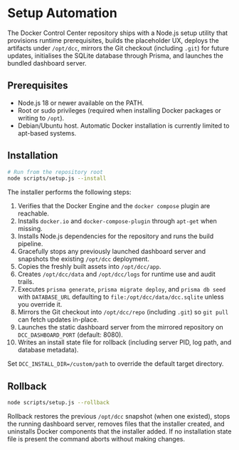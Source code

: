 # Setup Automation

The Docker Control Center repository ships with a Node.js setup utility that provisions runtime
prerequisites, builds the placeholder UX, deploys the artifacts under `/opt/dcc`, mirrors the Git
checkout (including `.git`) for future updates, initialises the SQLite database through Prisma,
and launches the bundled dashboard server.

## Prerequisites
- Node.js 18 or newer available on the PATH.
- Root or sudo privileges (required when installing Docker packages or writing to `/opt`).
- Debian/Ubuntu host. Automatic Docker installation is currently limited to apt-based systems.

## Installation
```bash
# Run from the repository root
node scripts/setup.js --install
```

The installer performs the following steps:
1. Verifies that the Docker Engine and the `docker compose` plugin are reachable.
2. Installs `docker.io` and `docker-compose-plugin` through `apt-get` when missing.
3. Installs Node.js dependencies for the repository and runs the build pipeline.
4. Gracefully stops any previously launched dashboard server and snapshots the existing `/opt/dcc` deployment.
5. Copies the freshly built assets into `/opt/dcc/app`.
6. Creates `/opt/dcc/data` and `/opt/dcc/logs` for runtime use and audit trails.
7. Executes `prisma generate`, `prisma migrate deploy`, and `prisma db seed` with `DATABASE_URL` defaulting to `file:/opt/dcc/data/dcc.sqlite` unless you override it.
8. Mirrors the Git checkout into `/opt/dcc/repo` (including `.git`) so `git pull` can fetch updates in-place.
9. Launches the static dashboard server from the mirrored repository on `DCC_DASHBOARD_PORT` (default: 8080).
10. Writes an install state file for rollback (including server PID, log path, and database metadata).

Set `DCC_INSTALL_DIR=/custom/path` to override the default target directory.

## Rollback
```bash
node scripts/setup.js --rollback
```

Rollback restores the previous `/opt/dcc` snapshot (when one existed), stops the running dashboard
server, removes files that the installer created, and uninstalls Docker components that the
installer added. If no installation state file is present the command aborts without making changes.
